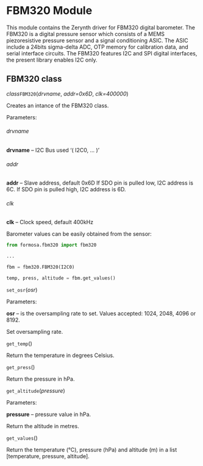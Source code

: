 # FBM320 Module

This module contains the Zerynth driver for FBM320 digital barometer. The FBM320 is a digital pressure sensor which consists of a MEMS piezoresistive pressure sensor and a signal conditioning ASIC. The ASIC include a 24bits sigma-delta ADC, OTP memory for calibration data, and serial interface circuits. The FBM320 features I2C and SPI digital interfaces, the present library enables I2C only.

## FBM320 class

_class_`FBM320`(_drvname_,  _addr=0x6D_,  _clk=400000_)

Creates an intance of the FBM320 class.

Parameters:
###### drvname
**drvname**  – I2C Bus used ‘( I2C0, ... )’
###### addr
**addr**  – Slave address, default 0x6D If SDO pin is pulled low, I2C address is 6C. If SDO pin is pulled high, I2C address is 6D.
###### clk
**clk**  – Clock speed, default 400kHz

Barometer values can be easily obtained from the sensor:
```python
from formosa.fbm320 import fbm320

...

fbm = fbm320.FBM320(I2C0)

temp, press, altitude = fbm.get_values()
```

`set_osr`(_osr_)

Parameters:

**osr**  – is the oversampling rate to set. Values accepted: 1024, 2048, 4096 or 8192.

Set oversampling rate.

`get_temp`()

Return the temperature in degrees Celsius.

`get_press`()

Return the pressure in hPa.

`get_altitude`(_pressure_)

Parameters:

**pressure**  – pressure value in hPa.

Return the altitude in metres.

`get_values`()

Return the temperature (°C), pressure (hPa) and altitude (m) in a list [temperature, pressure, altitude].
<!--stackedit_data:
eyJoaXN0b3J5IjpbLTEwNDQxMDMzOTVdfQ==
-->
